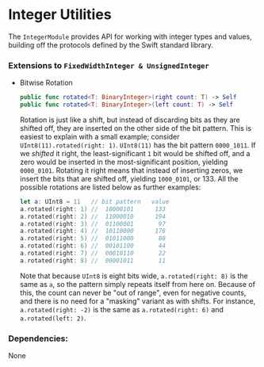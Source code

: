 # Integer Utilities

The `IntegerModule` provides API for working with integer types and values, building
off the protocols defined by the Swift standard library.

### Extensions to `FixedWidthInteger & UnsignedInteger`

- Bitwise Rotation
  ```swift
  public func rotated<T: BinaryInteger>(right count: T) -> Self
  public func rotated<T: BinaryInteger>(left count: T) -> Self
  ```
  Rotation is just like a shift, but instead of discarding bits as they are shifted off, they are inserted on the other side of the bit pattern.
  This is easiest to explain with a small example; consider `UInt8(11).rotated(right: 1)`.
  `UInt8(11)` has the bit pattern `0000_1011`.
  If we _shifted_ it right, the least-significant `1` bit would be shifted off, and a zero would be inserted in the most-significant position, yielding `0000_0101`.
  Rotating it right means that instead of inserting zeros, we insert the bits that are shifted off, yielding `1000_0101`, or 133.
  All the possible rotations are listed below as further examples:
  ```swift
  let a: UInt8 = 11   // bit pattern   value
  a.rotated(right: 1) //  10000101      133
  a.rotated(right: 2) //  11000010      194
  a.rotated(right: 3) //  01100001       97
  a.rotated(right: 4) //  10110000      176
  a.rotated(right: 5) //  01011000       88
  a.rotated(right: 6) //  00101100       44
  a.rotated(right: 7) //  00010110       22
  a.rotated(right: 8) //  00001011       11
  ```
  Note that because `UInt8` is eight bits wide, `a.rotated(right: 8)` is the same as `a`, so the pattern simply repeats itself from here on.
  Because of this, the count can never be "out of range", even for negative counts, and there is no need for a "masking" variant as with shifts.
  For instance, `a.rotated(right: -2)` is the same as `a.rotated(right: 6)` and `a.rotated(left: 2)`.

### Dependencies:
None
